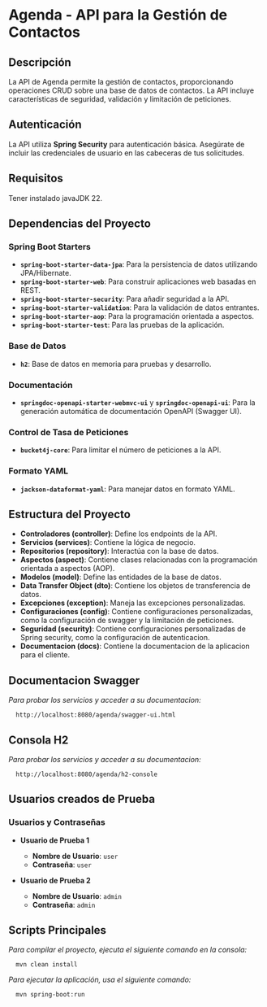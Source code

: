 # Agenda - API para la Gestión de Contactos

## Descripción
La API de Agenda permite la gestión de contactos, proporcionando operaciones CRUD sobre una base de datos de contactos. La API incluye características de seguridad, validación y limitación de peticiones.

## Autenticación
La API utiliza **Spring Security** para autenticación básica. Asegúrate de incluir las credenciales de usuario en las cabeceras de tus solicitudes.

## Requisitos
Tener instalado javaJDK 22.



## Dependencias del Proyecto

### Spring Boot Starters
- **`spring-boot-starter-data-jpa`**: Para la persistencia de datos utilizando JPA/Hibernate.
- **`spring-boot-starter-web`**: Para construir aplicaciones web basadas en REST.
- **`spring-boot-starter-security`**: Para añadir seguridad a la API.
- **`spring-boot-starter-validation`**: Para la validación de datos entrantes.
- **`spring-boot-starter-aop`**: Para la programación orientada a aspectos.
- **`spring-boot-starter-test`**: Para las pruebas de la aplicación.

### Base de Datos
- **`h2`**: Base de datos en memoria para pruebas y desarrollo.

### Documentación
- **`springdoc-openapi-starter-webmvc-ui`** y **`springdoc-openapi-ui`**: Para la generación automática de documentación OpenAPI (Swagger UI).

### Control de Tasa de Peticiones
- **`bucket4j-core`**: Para limitar el número de peticiones a la API.

### Formato YAML
- **`jackson-dataformat-yaml`**: Para manejar datos en formato YAML.



## Estructura del Proyecto

- **Controladores (controller)**: Define los endpoints de la API.
- **Servicios (services)**: Contiene la lógica de negocio.
- **Repositorios (repository)**: Interactúa con la base de datos.
- **Aspectos (aspect)**: Contiene clases relacionadas con la programación orientada a aspectos (AOP).
- **Modelos (model)**: Define las entidades de la base de datos.
- **Data Transfer Object (dto)**: Contiene los objetos de transferencia de datos.
- **Excepciones (exception)**: Maneja las excepciones personalizadas.
- **Configuraciones (config)**: Contiene configuraciones personalizadas, como la configuración de swagger y la limitación de peticiones.
- **Seguridad (security)**: Contiene configuraciones personalizadas de Spring security, como la configuración de autenticacion.
- **Documentacion (docs)**: Contiene la documentacion de la aplicacion para el cliente.



## Documentacion Swagger
*Para probar los servicios y acceder a su documentacion:*
  ~~~
    http://localhost:8080/agenda/swagger-ui.html
  ~~~


## Consola H2
*Para probar los servicios y acceder a su documentacion:*
  ~~~
    http://localhost:8080/agenda/h2-console
  ~~~



## Usuarios creados de Prueba

### Usuarios y Contraseñas

- **Usuario de Prueba 1**
  - **Nombre de Usuario**: `user`
  - **Contraseña**: `user`

- **Usuario de Prueba 2**
  - **Nombre de Usuario**: `admin`
  - **Contraseña**: `admin`



## Scripts Principales
*Para compilar el proyecto, ejecuta el siguiente comando en la consola:*
  ~~~
    mvn clean install
  ~~~

*Para ejecutar la aplicación, usa el siguiente comando:*
  ~~~
    mvn spring-boot:run
  ~~~




